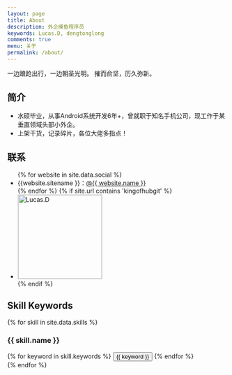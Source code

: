 ```yaml
---
layout: page
title: About
description: 外企摸鱼程序员
keywords: Lucas.D, dengtonglong
comments: true
menu: 关于
permalink: /about/
---
```


一边踉跄出行，一边朝圣光明。
摧而俞坚，历久弥新。


## 简介

<ul>
<li>水硕毕业，从事Android系统开发6年+，曾就职于知名手机公司，现工作于某垂直领域头部小外企。</li>
<li>上架干货，记录碎片，各位大佬多指点！</li>

</ul>


## 联系

<ul>
{% for website in site.data.social %}
<li>{{website.sitename }}：<a href="{{ website.url }}" target="_blank">@{{ website.name }}</a></li>
{% endfor %}
{% if site.url contains 'kingofhubgit' %}
<li>
<img style="height:192px;width:192px;border:1px solid lightgrey;" src="{{ site.url }}/assets/images/qrcode.jpg" alt="Lucas.D" />
</li>
{% endif %}
</ul>


## Skill Keywords

{% for skill in site.data.skills %}
### {{ skill.name }}
<div class="btn-inline">
{% for keyword in skill.keywords %}
<button class="btn btn-outline" type="button">{{ keyword }}</button>
{% endfor %}
</div>
{% endfor %}
